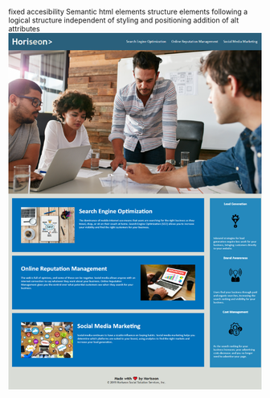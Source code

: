 fixed accesibility
Semantic html elements
structure elements following a logical structure independent of styling and positioning
addition of alt attributes
![](/assets/images/challenge-1.png)
